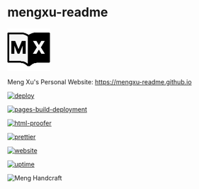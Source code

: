 # mengxu-readme

<a href="https://mengxu-readme.github.io"><img src="assets/img/about/icon.svg" title="Website Icon" alt="Website Icon"/></a>

Meng Xu's Personal Website: https://mengxu-readme.github.io

[![deploy](https://github.com/mengxu-readme/mengxu-readme.github.io/actions/workflows/deploy.yml/badge.svg?branch=master)](https://github.com/mengxu-readme/mengxu-readme.github.io/actions/workflows/deploy.yml)

[![pages-build-deployment](https://github.com/mengxu-readme/mengxu-readme.github.io/actions/workflows/pages/pages-build-deployment/badge.svg?branch=gh-pages)](https://github.com/mengxu-readme/mengxu-readme.github.io/actions/workflows/pages/pages-build-deployment)

[![html-proofer](https://github.com/mengxu-readme/mengxu-readme.github.io/actions/workflows/html-proofer.yml/badge.svg?branch=master)](https://github.com/mengxu-readme/mengxu-readme.github.io/actions/workflows/html-proofer.yml)

[![prettier](https://github.com/mengxu-readme/mengxu-readme.github.io/actions/workflows/prettier.yml/badge.svg?branch=master)](https://github.com/mengxu-readme/mengxu-readme.github.io/actions/workflows/prettier.yml)

[![website](https://img.shields.io/website?url=https%3A%2F%2Fmengxu-readme.github.io%2F)](https://mengxu-readme.github.io)

[![uptime](https://img.shields.io/uptimerobot/ratio/7/m793328016-ed25115452526907f338e613)](https://mengxu-readme.github.io)

<picture>
<img src="https://img.shields.io/badge/meng-handcraft-blueviolet" alt="Meng Handcraft">
</picture>
